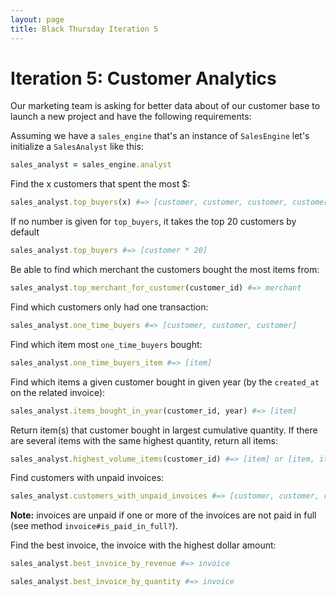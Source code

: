 ```yaml
---
layout: page
title: Black Thursday Iteration 5
---
```

Iteration 5: Customer Analytics
==================

Our marketing team is asking for better data about of our customer base to launch a new project and have the following requirements:

Assuming we have a `sales_engine` that's an instance of `SalesEngine` let's initialize a `SalesAnalyst` like this:

```ruby
sales_analyst = sales_engine.analyst
```

Find the x customers that spent the most $:

```rb
sales_analyst.top_buyers(x) #=> [customer, customer, customer, customer, customer]
```

If no number is given for `top_buyers`, it takes the top 20 customers by default

```rb
sales_analyst.top_buyers #=> [customer * 20]
```

Be able to find which merchant the customers bought the most items from:

```rb
sales_analyst.top_merchant_for_customer(customer_id) #=> merchant
```

Find which customers only had one transaction:

```rb
sales_analyst.one_time_buyers #=> [customer, customer, customer]
```

Find which item most `one_time_buyers` bought:

```rb
sales_analyst.one_time_buyers_item #=> [item]
```

Find which items a given customer bought in given year (by the `created_at` on the related invoice):

```rb
sales_analyst.items_bought_in_year(customer_id, year) #=> [item]
```

Return item(s) that customer bought in largest cumulative quantity. If there are several items with the same highest quantity, return all items:

```rb
sales_analyst.highest_volume_items(customer_id) #=> [item] or [item, item, item]
```

Find customers with unpaid invoices:

```rb
sales_analyst.customers_with_unpaid_invoices #=> [customer, customer, customer]
```

**Note:** invoices are unpaid if one or more of the invoices are not paid in full (see method `invoice#is_paid_in_full?`).

Find the best invoice, the invoice with the highest dollar amount:

```rb
sales_analyst.best_invoice_by_revenue #=> invoice
```

```rb
sales_analyst.best_invoice_by_quantity #=> invoice
```
